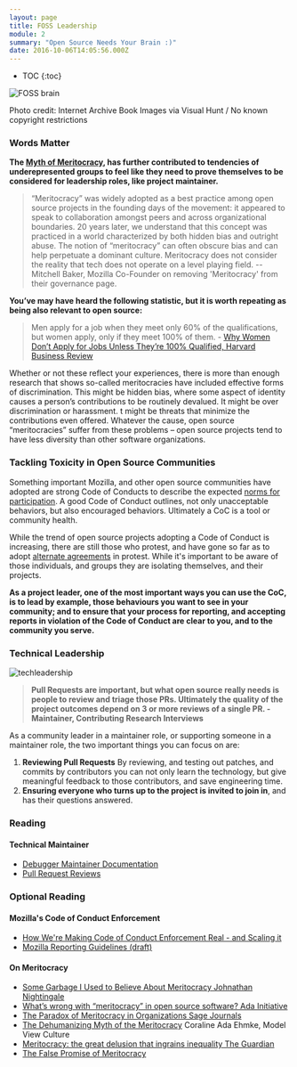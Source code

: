 ```yaml
---
layout: page
title: FOSS Leadership
module: 2
summary: "Open Source Needs Your Brain :)"
date: 2016-10-06T14:05:56.000Z
---
```


* TOC
{:toc}

![FOSS brain](https://cdn-images-1.medium.com/max/716/0*5gj2uG6AqBWn3P-4.jpg)

Photo credit: Internet Archive Book Images via Visual Hunt / No known copyright restrictions


### Words Matter

**The [Myth of Meritocracy](https://blog.mozilla.org/inclusion/2018/10/02/words-matter-moving-beyond-meritocracy/), has further contributed to tendencies of underepresented groups to feel like they need to prove themselves to be considered for leadership roles, like project maintainer.**

>“Meritocracy” was widely adopted as a best practice among open source projects in the founding days of the movement: it appeared to speak to collaboration amongst peers and across organizational boundaries. 20 years later,  we understand that this concept was practiced in a world characterized by both hidden bias and outright abuse. The notion of “meritocracy” can often obscure bias and can help perpetuate a dominant culture. Meritocracy does not consider the reality that tech does not operate on a level playing field.  -- Mitchell Baker, Mozilla Co-Founder on removing 'Meritocracy' from their governance page.


**You’ve may have heard the following statistic, but it is worth repeating as being also relevant to open source:**

> Men apply for a job when they meet only 60% of the qualifications, but women apply,  only if they meet 100% of them.  - [Why Women Don’t Apply for Jobs Unless They’re 100% Qualified, Harvard Business Review](https://hbr.org/2014/08/why-women-dont-apply-for-jobs-unless-theyre-100-qualified)


Whether or not these reflect your experiences, there is more than enough research that shows so-called meritocracies have included effective forms of discrimination. This might be hidden bias, where some aspect of identity causes a person’s contributions to be routinely devalued. It might be over discrimination or harassment. t might be threats that minimize the contributions even offered. Whatever the cause, open source “meritocracies” suffer from these problems – open source projects tend to have less diversity than other software organizations.

### Tackling Toxicity in Open Source Communities

Something important Mozilla, and other open source communities have adopted are strong Code of Conducts to describe the expected [norms for participation](https://www.mozilla.org/en-US/about/governance/policies/participation/). A good Code of Conduct outlines, not only unacceptable behaviors, but also encouraged behaviors.  Ultimately a CoC is a tool or community health.

While the trend of open source projects adopting a Code of Conduct is increasing, there are still those who protest, and have gone so far as to adopt [alternate agreements](https://github.com/domgetter/NCoC) in protest. While it's important to be aware of those individuals, and groups they are isolating themselves, and their projects.

**As a project leader, one of the most important ways you can use the CoC, is to lead by example, those behaviours you want to see in your community; and to ensure that your process for reporting, and accepting reports in violation of the Code of Conduct are clear to you, and to the community you serve.**


### Technical Leadership

![techleadership](https://cdn-images-1.medium.com/max/716/0*mlSgBeV75qWIgKGM.)


> **Pull Requests are important, but what open source really needs is people to review and triage those PRs.  Ultimately the quality of the project outcomes depend on 3 or more reviews of a single PR.   - Maintainer, Contributing Research Interviews**


As a community leader in a maintainer role, or supporting someone in a maintainer role, the two  important things you can focus on are:

1. **Reviewing Pull Requests** By reviewing, and testing out patches, and commits by contributors you can not only learn the technology, but give meaningful feedback to those contributors, and save engineering time.
2. **Ensuring everyone who turns up to the project is invited to join in**, and has their questions answered.

### Reading

#### Technical Maintainer
* [Debugger Maintainer Documentation](https://github.com/devtools-html/debugger.html/blob/826490b315548b7b51ba471f43725214af55b0eb/docs/maintainer.md)
* [Pull Request Reviews](https://help.github.com/articles/about-pull-request-reviews/)

### Optional Reading

#### Mozilla's Code of Conduct Enforcement
* [How We're Making Code of Conduct Enforcement Real - and Scaling it](https://medium.com/mozilla-open-innovation/how-were-making-code-of-conduct-enforcement-real-and-scaling-it-3e382cf94415)
* [Mozilla Reporting Guidelines (draft)](https://docs.google.com/document/d/1ho5Dh5jm0TDMQGb2P2UWlwOFI9PHCWuwkkTZDzCzINo/edit?ts=5b75a47a)


#### On Meritocracy

* [Some Garbage I Used to Believe About Meritocracy  Johnathan Nightingale](https://mfbt.ca/some-garbage-i-used-to-believe-about-equality-e7c771784f26)
* [What’s wrong with “meritocracy” in open source software? Ada Initiative](https://adainitiative.org/2014/01/24/guest-post-whats-wrong-with-meritocracy-in-open-source-software/)
* [The Paradox of Meritocracy in Organizations Sage Journals](http://journals.sagepub.com/doi/abs/10.2189/asqu.2010.55.4.543)
* [The Dehumanizing Myth of the Meritocracy](https://modelviewculture.com/pieces/the-dehumanizing-myth-of-the-meritocracy)  Coraline Ada Ehmke, Model View Culture
* [Meritocracy: the great delusion that ingrains inequality The Guardian](https://www.theguardian.com/commentisfree/2017/mar/20/meritocracy-inequality-theresa-may-donald-trump)
* [The False Promise of Meritocracy](https://www.theatlantic.com/business/archive/2015/12/meritocracy/418074/)
